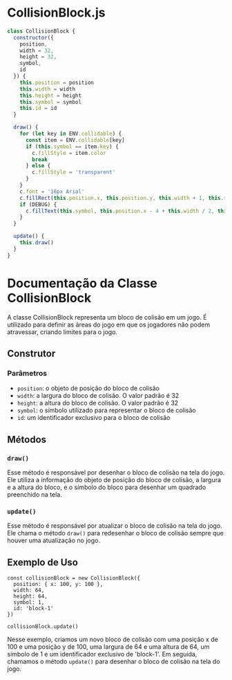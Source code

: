 # CollisionBlock.js

```jsx
class CollisionBlock {
  constructor({
    position,
    width = 32,
    height = 32,
    symbol,
    id
  }) {
    this.position = position
    this.width = width
    this.height = height
    this.symbol = symbol
    this.id = id
  }

  draw() {
    for (let key in ENV.collidable) {
      const item = ENV.collidable[key]
      if (this.symbol == item.key) {
        c.fillStyle = item.color
        break
      } else {
        c.fillStyle = 'transparent'
      }
    }
    c.font = '16px Arial'
    c.fillRect(this.position.x, this.position.y, this.width + 1, this.symbol == 1 ? this.height / 2 : this.height + 1)
    if (DEBUG) {
      c.fillText(this.symbol, this.position.x - 4 + this.width / 2, this.position.y + 7 + this.height / 2,)
    }
  }

  update() {
    this.draw()
  }
}
```

# Documentação da Classe CollisionBlock

A classe CollisionBlock representa um bloco de colisão em um jogo. É utilizado para definir as áreas do jogo em que os jogadores não podem atravessar, criando limites para o jogo.

## Construtor

### Parâmetros

- `position`: o objeto de posição do bloco de colisão
- `width`: a largura do bloco de colisão. O valor padrão é 32
- `height`: a altura do bloco de colisão. O valor padrão é 32
- `symbol`: o símbolo utilizado para representar o bloco de colisão
- `id`: um identificador exclusivo para o bloco de colisão

## Métodos

### `draw()`

Esse método é responsável por desenhar o bloco de colisão na tela do jogo. Ele utiliza a informação do objeto de posição do bloco de colisão, a largura e a altura do bloco, e o símbolo do bloco para desenhar um quadrado preenchido na tela.

### `update()`

Esse método é responsável por atualizar o bloco de colisão na tela do jogo. Ele chama o método `draw()` para redesenhar o bloco de colisão sempre que houver uma atualização no jogo.

## Exemplo de Uso

```
const collisionBlock = new CollisionBlock({
  position: { x: 100, y: 100 },
  width: 64,
  height: 64,
  symbol: 1,
  id: 'block-1'
})

collisionBlock.update()

```

Nesse exemplo, criamos um novo bloco de colisão com uma posição x de 100 e uma posição y de 100, uma largura de 64 e uma altura de 64, um símbolo de 1 e um identificador exclusivo de 'block-1'. Em seguida, chamamos o método `update()` para desenhar o bloco de colisão na tela do jogo.